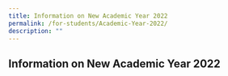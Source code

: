```yaml
---
title: Information on New Academic Year 2022
permalink: /for-students/Academic-Year-2022/
description: ""
---
```

## Information on New Academic Year 2022


